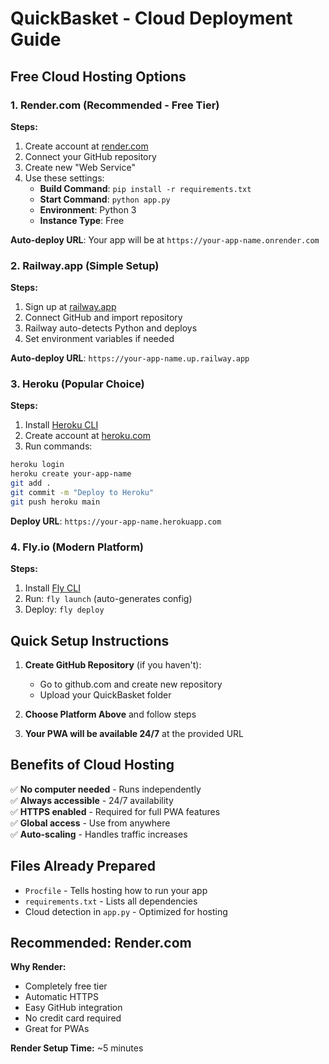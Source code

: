 # QuickBasket - Cloud Deployment Guide

## Free Cloud Hosting Options

### 1. **Render.com (Recommended - Free Tier)**

**Steps:**
1. Create account at [render.com](https://render.com)
2. Connect your GitHub repository
3. Create new "Web Service"
4. Use these settings:
   - **Build Command**: `pip install -r requirements.txt`
   - **Start Command**: `python app.py`
   - **Environment**: Python 3
   - **Instance Type**: Free

**Auto-deploy URL**: Your app will be at `https://your-app-name.onrender.com`

### 2. **Railway.app (Simple Setup)**

**Steps:**
1. Sign up at [railway.app](https://railway.app)
2. Connect GitHub and import repository  
3. Railway auto-detects Python and deploys
4. Set environment variables if needed

**Auto-deploy URL**: `https://your-app-name.up.railway.app`

### 3. **Heroku (Popular Choice)**

**Steps:**
1. Install [Heroku CLI](https://devcenter.heroku.com/articles/heroku-cli)
2. Create account at [heroku.com](https://heroku.com)
3. Run commands:
```bash
heroku login
heroku create your-app-name
git add .
git commit -m "Deploy to Heroku"
git push heroku main
```

**Deploy URL**: `https://your-app-name.herokuapp.com`

### 4. **Fly.io (Modern Platform)**

**Steps:**
1. Install [Fly CLI](https://fly.io/docs/hands-on/install-flyctl/)
2. Run: `fly launch` (auto-generates config)
3. Deploy: `fly deploy`

## Quick Setup Instructions

1. **Create GitHub Repository** (if you haven't):
   - Go to github.com and create new repository
   - Upload your QuickBasket folder
   
2. **Choose Platform Above** and follow steps
   
3. **Your PWA will be available 24/7** at the provided URL

## Benefits of Cloud Hosting

✅ **No computer needed** - Runs independently  
✅ **Always accessible** - 24/7 availability  
✅ **HTTPS enabled** - Required for full PWA features  
✅ **Global access** - Use from anywhere  
✅ **Auto-scaling** - Handles traffic increases  

## Files Already Prepared

- `Procfile` - Tells hosting how to run your app
- `requirements.txt` - Lists all dependencies  
- Cloud detection in `app.py` - Optimized for hosting

## Recommended: Render.com

**Why Render:**
- Completely free tier
- Automatic HTTPS 
- Easy GitHub integration
- No credit card required
- Great for PWAs

**Render Setup Time:** ~5 minutes